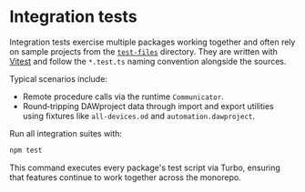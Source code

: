 # Integration tests

Integration tests exercise multiple packages working together and often rely on
sample projects from the [`test-files`](../../../test-files) directory. They are
written with [Vitest](https://vitest.dev) and follow the `*.test.ts` naming
convention alongside the sources.

Typical scenarios include:

- Remote procedure calls via the runtime `Communicator`.
- Round‑tripping DAWproject data through import and export utilities using
  fixtures like `all-devices.od` and `automation.dawproject`.

Run all integration suites with:

```bash
npm test
```

This command executes every package's test script via Turbo, ensuring that
features continue to work together across the monorepo.
